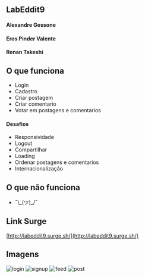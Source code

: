 ## LabEddit9

#### Alexandre Gessone

#### Eros Pinder Valente

#### Renan Takeshi

## O que funciona

- Login
- Cadastro
- Criar postagem
- Criar comentario
- Votar em postagens e comentarios

#### Desafios

- Responsividade
- Logout
- Compartilhar
- Loading
- Ordenar postagens e comentarios
- Internacionalização

## O que não funciona

- ¯\\\_(ツ)\_/¯

## Link Surge

[http://labeddit9.surge.sh/](http://labeddit9.surge.sh/)

## Imagens

![login](https://user-images.githubusercontent.com/10583511/87234093-0c802900-c3a4-11ea-8f4d-18016df95d4f.png)
![signup](https://user-images.githubusercontent.com/10583511/87234094-0ee28300-c3a4-11ea-9a2f-f47f9442fd28.png)
![feed](https://user-images.githubusercontent.com/10583511/87234095-10ac4680-c3a4-11ea-8706-0bf028cd49df.png)
![post](https://user-images.githubusercontent.com/10583511/87234096-130ea080-c3a4-11ea-89cc-d61bce0938dd.png)
